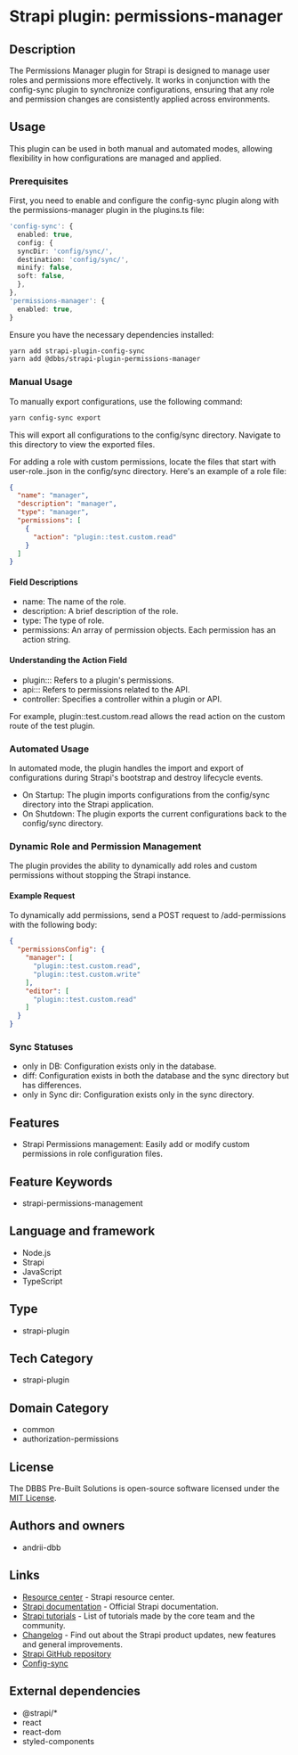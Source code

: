 # Strapi plugin: permissions-manager

## Description

The Permissions Manager plugin for Strapi is designed to manage user roles and permissions more effectively. It works in conjunction with the config-sync plugin to synchronize configurations, ensuring that any role and permission changes are consistently applied across environments.

## Usage

This plugin can be used in both manual and automated modes, allowing flexibility in how configurations are managed and applied.

### Prerequisites

First, you need to enable and configure the config-sync plugin along with the permissions-manager plugin in the plugins.ts file:

```ts
'config-sync': {
  enabled: true,
  config: {
  syncDir: 'config/sync/',
  destination: 'config/sync/',
  minify: false,
  soft: false,
  },
},
'permissions-manager': {
  enabled: true,
}
```

Ensure you have the necessary dependencies installed:

```bash
yarn add strapi-plugin-config-sync
yarn add @dbbs/strapi-plugin-permissions-manager
```

### Manual Usage

To manually export configurations, use the following command:

```bash
yarn config-sync export
```

This will export all configurations to the config/sync directory. Navigate to this directory to view the exported files.

For adding a role with custom permissions, locate the files that start with user-role.<role-name>.json in the config/sync directory. Here's an example of a role file:

```json
{
  "name": "manager",
  "description": "manager",
  "type": "manager",
  "permissions": [
    {
      "action": "plugin::test.custom.read"
    }
  ]
}
```

#### Field Descriptions
- name: The name of the role.
- description: A brief description of the role.
- type: The type of role.
- permissions: An array of permission objects. Each permission has an action string.

#### Understanding the Action Field
- plugin::: Refers to a plugin's permissions.
- api::: Refers to permissions related to the API.
- controller: Specifies a controller within a plugin or API.

For example, plugin::test.custom.read allows the read action on the custom route of the test plugin.

### Automated Usage
In automated mode, the plugin handles the import and export of configurations during Strapi's bootstrap and destroy lifecycle events.

- On Startup: The plugin imports configurations from the config/sync directory into the Strapi application.
- On Shutdown: The plugin exports the current configurations back to the config/sync directory.

### Dynamic Role and Permission Management

The plugin provides the ability to dynamically add roles and custom permissions without stopping the Strapi instance.

#### Example Request

To dynamically add permissions, send a POST request to /add-permissions with the following body:

```json
{
  "permissionsConfig": {
    "manager": [
      "plugin::test.custom.read",
      "plugin::test.custom.write"
    ],
    "editor": [
      "plugin::test.custom.read"
    ]
  }
}
```

### Sync Statuses
- only in DB: Configuration exists only in the database.
- diff: Configuration exists in both the database and the sync directory but has differences.
- only in Sync dir: Configuration exists only in the sync directory.

## Features

- Strapi Permissions management: Easily add or modify custom permissions in role configuration files.

## Feature Keywords

- strapi-permissions-management

## Language and framework

- Node.js
- Strapi
- JavaScript
- TypeScript

## Type

- strapi-plugin

## Tech Category

- strapi-plugin

## Domain Category

- common
- authorization-permissions

## License

The DBBS Pre-Built Solutions is open-source software licensed under the [MIT License](LICENSE).

## Authors and owners

- andrii-dbb

## Links

- [Resource center](https://strapi.io/resource-center) - Strapi resource center.
- [Strapi documentation](https://docs.strapi.io) - Official Strapi documentation.
- [Strapi tutorials](https://strapi.io/tutorials) - List of tutorials made by the core team and the community.
- [Changelog](https://strapi.io/changelog) - Find out about the Strapi product updates, new features and general improvements.
- [Strapi GitHub repository](https://github.com/strapi/strapi)
- [Config-sync](https://github.com/pluginpal/strapi-plugin-config-sync)

## External dependencies

- @strapi/*
- react
- react-dom
- styled-components
